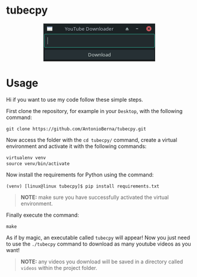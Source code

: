 # tubecpy

<div style="text-align: center">
    <img src="imgs/tubecpy.png"/>
</div>

# Usage
Hi if you want to use my code follow these simple steps.

First clone the repository, for example in your ```Desktop```, with the following command:

```
git clone https://github.com/AntonioBerna/tubecpy.git
```
Now access the folder with the ```cd tubecpy/``` command, create a virtual environment and activate it with the following commands:

```
virtualenv venv
source venv/bin/activate
```

Now install the requirements for Python using the command:

```
(venv) [linux@linux tubecpy]$ pip install requirements.txt
```

>**NOTE:** make sure you have successfully activated the virtual environment.


Finally execute the command:

```
make
```

As if by magic, an executable called ```tubecpy``` will appear! Now you just need to use the ```./tubecpy``` command to download as many youtube videos as you want!

>**NOTE:** any videos you download will be saved in a directory called ```videos``` within the project folder.
